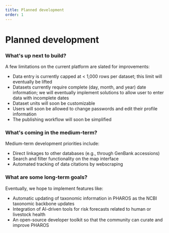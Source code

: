 ```yaml
---
title: Planned development
order: 1
---
```


# Planned development 

### What's up next to build?

A few limitations on the current platform are slated for improvements:
- Data entry is currently capped at < 1,000 rows per dataset; this limit will eventually be lifted
- Datasets currently require complete (day, month, and year) date information; we will eventually implement solutions to allow user to enter data with incomplete dates
- Dataset units will soon be customizable
- Users will soon be allowed to change passwords and edit their profile information
- The publishing workflow will soon be simplified

### What's coming in the medium-term?

Medium-term development priorities include:
- Direct linkages to other databases (e.g., through GenBank accessions)
- Search and filter functionality on the map interface
- Automated tracking of data citations by webscraping 

### What are some long-term goals?

Eventually, we hope to implement features like:
- Automatic updating of taxonomic information in PHAROS as the NCBI taxonomic backbone updates
- Integration of AI-driven tools for risk forecasts related to human or livestock health
- An open-source developer toolkit so that the community can curate and improve PHAROS 